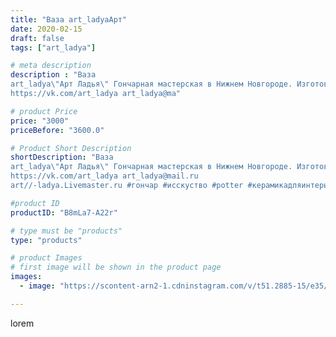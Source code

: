 ```yaml
---
title: "Ваза art_ladyaАрт"
date: 2020-02-15
draft: false
tags: ["art_ladya"]

# meta description
description : "Ваза
art_ladya\"Арт Ладья\" Гончарная мастерская в Нижнем Новгороде. Изготовление керамики и мастер//-классы по обучению. 
https://vk.com/art_ladya art_ladya@ma"

# product Price
price: "3000"
priceBefore: "3600.0"

# Product Short Description
shortDescription: "Ваза
art_ladya\"Арт Ладья\" Гончарная мастерская в Нижнем Новгороде. Изготовление керамики и мастер//-классы по обучению. 
https://vk.com/art_ladya art_ladya@mail.ru 
art//-ladya.Livemaster.ru #гончар #исскуство #potter #керамикадляинтерьера #керамикаручнаяработа #гончарнаямастерская #handmade #посудаизглины #керамика #гончарнаяпосуда #эксклюзивнаякерамика #dishes #decor #ceramicar #вазон #claygoods #vase #earthenware #ceramic #design #restaurant #ceramicart #нижнийновгород #авторскаякерамика #bowl #dish #ваза #plate"

#product ID
productID: "B8mLa7-A22r"

# type must be "products"
type: "products"

# product Images
# first image will be shown in the product page
images:
  - image: "https://scontent-arn2-1.cdninstagram.com/v/t51.2885-15/e35/82575238_188846609093401_2334614766293423219_n.jpg?se=8&tp=1&_nc_ht=scontent-arn2-1.cdninstagram.com&_nc_cat=101&_nc_ohc=h_bmffwOnoIAX_0IkAK&ccb=7-4&oh=38433f65fd18ab11c5231caa941e739a&oe=60860B59&_nc_sid=86f79a&ig_cache_key=MjI0NDUzMTY5Mzg5OTk2NzkxNQ%3D%3D.2-ccb7-4"

---
```

lorem
